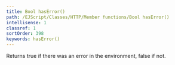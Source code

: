 ```yaml
---
title: Bool hasError()
path: /EJScript/Classes/HTTP/Member functions/Bool hasError()
intellisense: 1
classref: 1
sortOrder: 398
keywords: hasError()
---
```


Returns true if there was an error in the environment, false if not.


